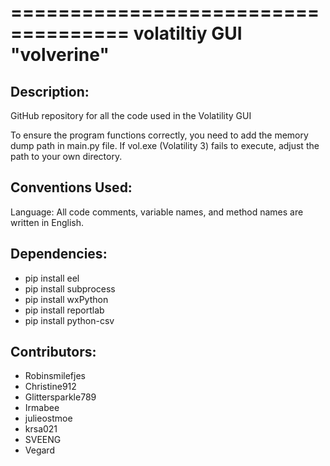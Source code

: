 ====================================
volatiltiy GUI "volverine"
====================================

## Description:

GitHub repository for all the code used in the Volatility GUI

To ensure the program functions correctly, you need to add the memory dump path in main.py file.
If vol.exe (Volatility 3) fails to execute, adjust the path to your own directory.

## Conventions Used:

Language: All code comments, variable names, and method names are written in English.

## Dependencies:

-   pip install eel
-   pip install subprocess
-   pip install wxPython
-   pip install reportlab
-   pip install python-csv

## Contributors:

-   Robinsmilefjes
-   Christine912
-   Glittersparkle789
-   Irmabee
-   julieostmoe
-   krsa021
-   SVEENG
-   Vegard
